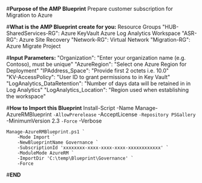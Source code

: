 
#**Purpose of the AMP Blueprint**
	Prepare customer subscription for Migration to Azure


#**What is the AMP Blueprint create for you:**
	Resource Groups
		"HUB-SharedServices-RG":
			Azure KeyVault 
			Azure Log Analytics Workspace
		"ASR-RG": 
			Azure Site Recovery
		"Network-RG": 
			Virtual Network 
		"Migration-RG": 
			Azure Migrate Project
			

#**Input Parameters:**
	"Organization":                "Enter your organization name (e.g. Contoso), must be unique"
	"AzureRegion":                 "Select one Azure Region for Deployment"
	"IPAddress_Space":             "Provide first 2 octets i.e. 10.0"	
	"KV-AccessPolicy":             "User ID to grant permissions to in Key Vault"
	"LogAnalytics_DataRetention":  "Number of days data will be retained in in Log Analytics"
	"LogAnalytics_Location":       "Region used when establishing the workspace"


#**How to Import this Blueprint**
	Install-Script -Name Manage-AzureRMBlueprint `
		-AllowPrerelease `
		-AcceptLicense `
		-Repository PSGallery `
		-MinimumVersion 2.3 `
		-Force `
		-Verbose 

	Manage-AzureRMBlueprint.ps1 `
		-Mode Import `
		-NewBlueprintName Governance `
		-SubscriptionId 'xxxxxxxx-xxxx-xxxx-xxxx-xxxxxxxxxxxx' `
		-ModuleMode AzureRM `
		-ImportDir 'C:\temp\Blueprint\Governance' `
		-Force


#**END**
